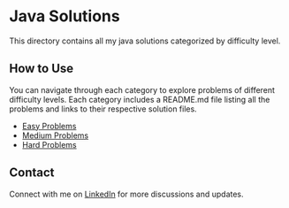 # Java Solutions

This directory contains all my java solutions categorized by difficulty level.

## How to Use

You can navigate through each category to explore problems of different difficulty levels. Each category includes a README.md file listing all the problems and links to their respective solution files.

- [Easy Problems](easy/README.md)
- [Medium Problems](medium/README.md)
- [Hard Problems](hard/README.md)

## Contact
Connect with me on [LinkedIn](https://www.linkedin.com/in/roshan99/) for more discussions and updates.
